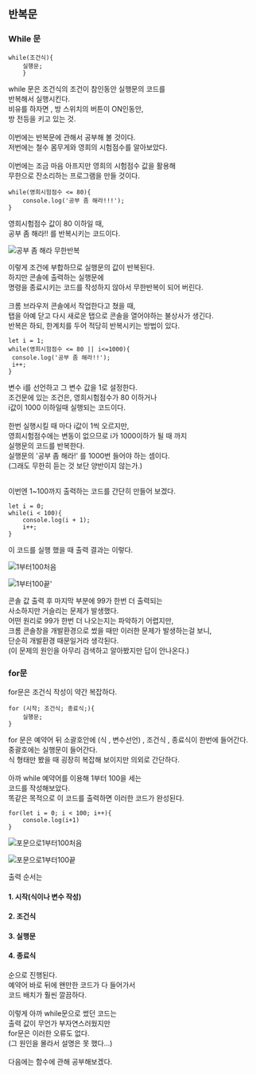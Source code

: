 ## 반복문


### While 문
```
while(조건식){
    실행문;
    }
```
while 문은 조건식의 조건이 참인동안 실행문의 코드를<br/>
반복해서 실행시킨다.<br/>
비유를 하자면 , 방 스위치의 버튼이 ON인동안,<br/>
방 전등을 키고 있는 것.<br/>
<br/>
이번에는 반복문에 관해서 공부해 볼 것이다.<br/>
저번에는 철수 몸무게와 영희의 시험점수를 알아보았다.<br/>
<br/>
이번에는 조금 마음 아프지만 영희의 시험점수 값을 활용해<br/>
무한으로 잔소리하는 프로그램을 만들 것이다.

```
while(영희시험점수 <= 80){
    console.log('공부 좀 해라!!!');
}
```
영희시험점수 값이 80 이하일 때,<br/>
공부 좀 해라!! 를 반복시키는 코드이다.<br/>

![공부 좀 해라 무한반복](https://github.com/user-attachments/assets/ca61a2ed-1923-46c9-9c3f-c9e8aac9755a)

이렇게 조건에 부합하므로 실행문의 값이 반복된다.<br/>
하지만 콘솔에 출력하는 실행문에<br/>
명령을 종료시키는 코드를 작성하지 않아서 무한반복이 되어 버린다.<br/>
<br/>
크롬 브라우저 콘솔에서 작업한다고 쳤을 때,<br/>
탭을 아예 닫고 다시 새로운 탭으로 콘솔을 열어야하는 불상사가 생긴다.<br/>
반복은 하되, 한계치를 두어 적당히 반복시키는 방법이 있다.<br/>


```
let i = 1;
while(영희시험점수 <= 80 || i<=1000){
 console.log('공부 좀 해라!!');
 i++;
}

```
변수 i를 선언하고 그 변수 값을 1로 설정한다.<br/>
조건문에 있는 조건은, 영희시험점수가 80 이하거나<br/>
i값이 1000 이하일때 실행되는 코드이다.<br/>
<br/>
한번 실행시킬 때 마다 i값이 1씩 오르지만,<br/>
영희시험점수에는 변동이 없으므로 i가 1000이하가 될 때 까지<br/>
실행문의 코드를 반복한다.<br/>
실행문의 '공부 좀 해라!' 를 1000번 들어야 하는 셈이다.<br/>
(그래도 무한히 듣는 것 보단 양반이지 않는가.)<br/>
<br/>

이번엔 1~100까지 출력하는 코드를 간단히 만들어 보겠다.

```
let i = 0;
while(i < 100){
    console.log(i + 1);
    i++;
}
```

이 코드를 실행 했을 때 출력 결과는 이렇다.

![1부터100처음](https://github.com/user-attachments/assets/870b9ca9-43e5-4ff6-bb19-a2470c5c61db)

![1부터100끝'](https://github.com/user-attachments/assets/b20e7356-c233-4896-af52-05b9f015ff64)


콘솔 값 출력 후 마지막 부분에 99가 한번 더 출력되는<br/>
사소하지만 거슬리는 문제가 발생했다.<br/>
어떤 원리로 99가 한번 더 나오는지는 파악하기 어렵지만,<br/>
크롬 콘솔창을 개발환경으로 썼을 때만 이러한 문제가 발생하는걸 보니,<br/>
단순히 개발환경 때문일거라 생각된다.<br/>
(이 문제의 원인을 아무리 검색하고 알아봤지만 답이 안나온다.)

### for문

for문은 조건식 작성이 약간 복잡하다.

```
for (시작; 조건식; 종료식;){
    실행문;
}
```

for 문은 예약어 뒤 소괄호안에 (식 , 변수선언) , 조건식 , 종료식이 한번에 들어간다.<br/>
중괄호에는 실행문이 들어간다.<br/>
식 형태만 봤을 때 굉장히 복잡해 보이지만 의외로 간단하다.<br/>
<br/>
아까 while 예약어를 이용해 1부터 100을 세는<br/>
코드를 작성해보았다.<br/>
똑같은 목적으로 이 코드를 출력하면 이러한 코드가 완성된다.

```
for(let i = 0; i < 100; i++){
    console.log(i+1)
}
```

![포문으로1부터100처음](https://github.com/user-attachments/assets/f236e75c-409f-43e8-bc74-99243b574467)

![포문으로1부터100끝](https://github.com/user-attachments/assets/65b4d161-1752-4169-8dc8-a60246497a2e)

출력 순서는<br/>

#### 1. 시작(식이나 변수 작성)
#### 2. 조건식
#### 3. 실행문
#### 4. 종료식

순으로 진행된다.<br/>
예약어 바로 뒤에 왠만한 코드가 다 들어가서<br/>
코드 배치가 훨씬 깔끔하다.<br/>
<br/>
이렇게 아까 while문으로 썼던 코드는<br/>
출력 값이 무언가 부자연스러웠지만<br/>
for문은 이러한 오류도 없다.<br/>
(그 원인을 몰라서 설명은 못 했다...)<br/>
<br/>
다음에는 함수에 관해 공부해보겠다.
